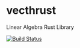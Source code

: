 # vecthrust
Linear Algebra Rust Library

[![Build Status](https://travis-ci.org/jejung/vecthrust.svg?branch=master)](https://travis-ci.org/jejung/vecthrust/)
